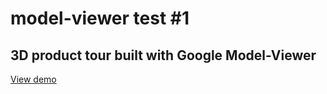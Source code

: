 # model-viewer test #1

## 3D product tour built with Google Model-Viewer

[View demo](https://apcrypto.github.io/model-viewer-test1/)